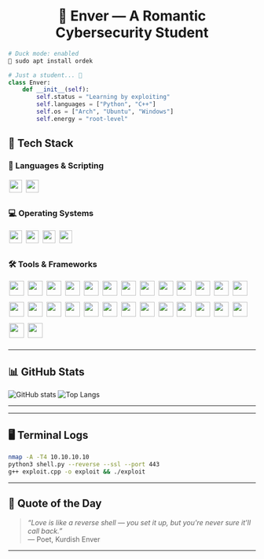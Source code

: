<!-- README.md -->

<h1 align="center">🖤 Enver — A Romantic Cybersecurity Student</h1>

```bash
# Duck mode: enabled
🦆 sudo apt install ordek
```

```python
# Just a student... 🤫
class Enver:
    def __init__(self):
        self.status = "Learning by exploiting"
        self.languages = ["Python", "C++"]
        self.os = ["Arch", "Ubuntu", "Windows"]
        self.energy = "root-level"
```


## 🧰 Tech Stack

<h3>🧠 Languages & Scripting</h3>
<div style="line-height:2;">
  <img src="https://img.shields.io/badge/Python-3776AB?style=flat&logo=python&logoColor=white" style="height:26px; margin:2px;">
  <img src="https://img.shields.io/badge/C++-00599C?style=flat&logo=c%2B%2B&logoColor=white" style="height:26px; margin:2px;">
</div>

<h3>💻 Operating Systems</h3>
<div style="line-height:2;">
  <img src="https://img.shields.io/badge/Arch_Linux-1793D1?style=flat&logo=arch-linux&logoColor=white" style="height:26px; margin:2px;">
  <img src="https://img.shields.io/badge/Kali_Linux-268BEE?style=flat&logo=kali-linux&logoColor=white" style="height:26px; margin:2px;">
  <img src="https://img.shields.io/badge/Ubuntu-E95420?style=flat&logo=ubuntu&logoColor=white" style="height:26px; margin:2px;">
  <img src="https://img.shields.io/badge/Windows-0078D6?style=flat&logo=windows&logoColor=white" style="height:26px; margin:2px;">
</div>


<h3>🛠️ Tools & Frameworks</h3>

<div style="line-height:2.2;">
  <img src="https://img.shields.io/badge/Burp_Suite-FF6600?style=flat&logo=burp-suite&logoColor=white" style="height:30px; margin:2px;">
  <img src="https://img.shields.io/badge/Wireshark-1679A7?style=flat&logo=wireshark&logoColor=white" style="height:30px; margin:2px;">
  <img src="https://img.shields.io/badge/Ghidra-FE0000?style=flat&logo=github&logoColor=white" style="height:30px; margin:2px;">
  <img src="https://img.shields.io/badge/Nmap-214478?style=flat&logo=linux&logoColor=white" style="height:30px; margin:2px;">
  <img src="https://img.shields.io/badge/Metasploit-000000?style=flat&logo=metasploit&logoColor=white" style="height:30px; margin:2px;">

  <img src="https://img.shields.io/badge/Aircrack--ng-1A1A1A?style=flat&logo=gnu-bash&logoColor=white" style="height:30px; margin:2px;">
  <img src="https://img.shields.io/badge/sqlmap-E70B0B?style=flat&logo=mysql&logoColor=white" style="height:30px; margin:2px;">
  <img src="https://img.shields.io/badge/Hydra-0078D4?style=flat&logo=python&logoColor=white" style="height:30px; margin:2px;">
  <img src="https://img.shields.io/badge/John_the_Ripper-8A0707?style=flat&logo=openbsd&logoColor=white" style="height:30px; margin:2px;">
  <img src="https://img.shields.io/badge/ZAP-000000?style=flat&logo=OWASP&logoColor=white" style="height:30px; margin:2px;">

  <img src="https://img.shields.io/badge/Netcat-808080?style=flat&logo=gnubash&logoColor=white" style="height:30px; margin:2px;">
  <img src="https://img.shields.io/badge/Recon--ng-1E1E1E?style=flat&logo=linux&logoColor=white" style="height:30px; margin:2px;">
  <img src="https://img.shields.io/badge/BeEF-E03C31?style=flat&logo=googlechrome&logoColor=white" style="height:30px; margin:2px;">
  <img src="https://img.shields.io/badge/Radare2-9B111E?style=flat&logo=gnu&logoColor=white" style="height:30px; margin:2px;">
  <img src="https://img.shields.io/badge/Binwalk-1596C4?style=flat&logo=bintray&logoColor=white" style="height:30px; margin:2px;">

  <img src="https://img.shields.io/badge/Volatility-673AB7?style=flat&logo=ghost&logoColor=white" style="height:30px; margin:2px;">
  <img src="https://img.shields.io/badge/Immunity_Debugger-800080?style=flat&logo=bugcrowd&logoColor=white" style="height:30px; margin:2px;">
  <img src="https://img.shields.io/badge/Maltego-1A1A1A?style=flat&logo=neo4j&logoColor=white" style="height:30px; margin:2px;">
  <img src="https://img.shields.io/badge/OpenVAS-81C784?style=flat&logo=checkmarx&logoColor=white" style="height:30px; margin:2px;">
  <img src="https://img.shields.io/badge/Snort-FC4C02?style=flat&logo=snort&logoColor=white" style="height:30px; margin:2px;">

  <img src="https://img.shields.io/badge/Yara-00457C?style=flat&logo=coursera&logoColor=white" style="height:30px; margin:2px;">
  <img src="https://img.shields.io/badge/Cutter-1B1F23?style=flat&logo=github&logoColor=white" style="height:30px; margin:2px;">
  <img src="https://img.shields.io/badge/IDA_Free-FCD900?style=flat&logo=googlechrome&logoColor=black" style="height:30px; margin:2px;">
  <img src="https://img.shields.io/badge/SET_Toolkit-CC0000?style=flat&logo=redhat&logoColor=white" style="height:30px; margin:2px;">
  <img src="https://img.shields.io/badge/Ettercap-2C2C2C?style=flat&logo=gnubash&logoColor=white" style="height:30px; margin:2px;">

  <img src="https://img.shields.io/badge/Fierce-DC3545?style=flat&logo=angellist&logoColor=white" style="height:30px; margin:2px;">
  <img src="https://img.shields.io/badge/dnsenum-0066CC?style=flat&logo=cloudflare&logoColor=white" style="height:30px; margin:2px;">
  <img src="https://img.shields.io/badge/TheHarvester-343434?style=flat&logo=ubuntu&logoColor=white" style="height:30px; margin:2px;">
</div>



---

## 📊 GitHub Stats

![GitHub stats](https://github-readme-stats.vercel.app/api?username=Jonomer&show_icons=true)
![Top Langs](https://github-readme-stats.vercel.app/api/top-langs/?username=Jonomer) 

---
---

## 🖥️ Terminal Logs

```bash
nmap -A -T4 10.10.10.10
python3 shell.py --reverse --ssl --port 443
g++ exploit.cpp -o exploit && ./exploit
```



---



## 🔐 Quote of the Day

> _“Love is like a reverse shell — you set it up, but you're never sure it'll call back.”_  
> — Poet, Kurdish Enver

---

